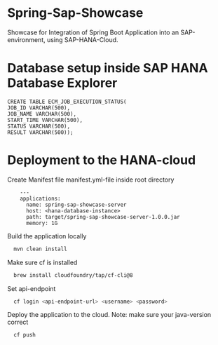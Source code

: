 # Spring-Sap-Showcase
Showcase for Integration of Spring Boot Application into an SAP-environment, using
SAP-HANA-Cloud.


# Database setup inside SAP HANA Database Explorer

    CREATE TABLE ECM_JOB_EXECUTION_STATUS(
    JOB_ID VARCHAR(500),
    JOB_NAME VARCHAR(500),
    START_TIME VARCHAR(500),
    STATUS VARCHAR(500),
    RESULT VARCHAR(500));


# Deployment to the HANA-cloud

Create Manifest file manifest.yml-file inside root directory

        ---
        applications:
          name: spring-sap-showcase-server
          host: <hana-database-instance>
          path: target/spring-sap-showcase-server-1.0.0.jar
          memory: 1G


Build the application locally
```bash 
  mvn clean install
```

Make sure cf is installed
```bash 
  brew install cloudfoundry/tap/cf-cli@8
```

Set api-endpoint
```bash 
  cf login <api-endpoint-url> <username> <password>
```

Deploy the application to the cloud. Note: make sure your
java-version correct
```bash 
  cf push
```
